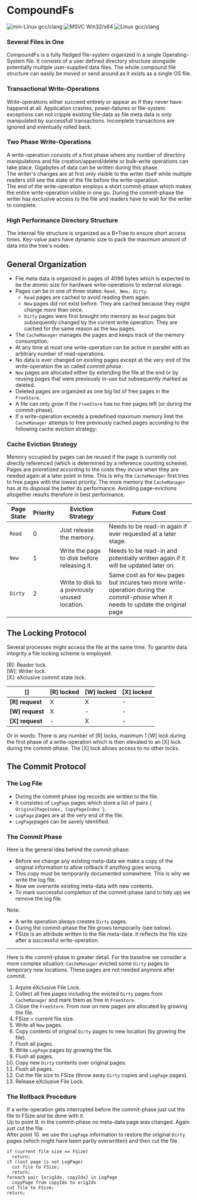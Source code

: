 # CompoundFs
![min-Linux gcc/clang](https://github.com/5e3/CompoundFs/workflows/min-Linux%20gcc/clang/badge.svg) ![MSVC Win32/x64](https://github.com/5e3/CompoundFs/workflows/MSVC%20Win32/x64/badge.svg) ![Linux gcc/clang](https://github.com/5e3/CompoundFs/workflows/Linux%20gcc/clang/badge.svg)

### Several Files in One 
CompoundFs is a fully fledged file-system organized in a single Operating-System file. It consists of a user defined 
directory structure alongside potentially multiple user-supplied data files. The whole compound file structure can easily 
be moved or send around as it exists as a single OS file.  

### Transactional Write-Operations
Write-operations either succeed entirely or appear as if they never have happend at all.
Application crashes, power-failures or file-system exceptions can not cripple existing file-data as 
file meta data is only manipulated by successfull transactions. Incomplete transactions are ignored and eventually 
rolled back.

### Two Phase Write-Operations
A write-operation consists of a first phase where any number of directory manipulations and file creation/append/delete 
or bulk-write operations can take place. Gigabytes of data can be written during this phase.  
The writer's changes are at first only visible to the writer itself while multiple readers still see the state 
of the file before the write-operation.  
The end of the write-operation employs a short commit-phase which makes the entire write-operation visible in one go. 
During the commit-phase the writer has exclusive access to the file and readers have to wait for the writer to complete.

### High Performance Directory Structure
The internal file structure is organized as a B+Tree to ensure short access times. Key-value pairs have dynamic size to
pack the maximum amount of data into the tree's nodes. 

## General Organization

- File meta data is organized in pages of 4096 bytes which is expected to be the atomic size for hardware write-operations 
to external storage.
- Pages can be in one of three states: `Read, New, Dirty`. 
  - `Read` pages are cached to avoid reading them again.
  - `New` pages did not exist before. They are cached because they might change more than once.
  - `Dirty` pages were first brought into memory as `Read` pages but subsequently changed by the 
current write operation. They are cached for the same reason as the `New` pages.
- The `CacheManager` manages the pages and keeps track of the memory consumption.
- At any time at most one write-operation can be active in parallel with an arbitrary number of read-operations.
- No data is ever changed on existing pages except at the very end of the write-operation the so called *commit phase*.
- `New` pages are allocated either by extending the file at the end or by reusing pages that were previously in-use but 
subsequently marked as deleted.
- Deleted pages are organized as one big list of free pages in the `FreeStore`.
- A file can only grow if the `FreeStore` has no free pages left (or during the commit-phase).  
- If a write-operation exceeds a predefined maximum memory limit the `CacheManager` attemps to free previously cached
pages according to the following cache eviction strategy:

### Cache Eviction Strategy
Memory occupied by pages can be reused if the page is currently not directly referenced (which is 
determined by a reference counting scheme).  
Pages are prioretized according to the costs they incure when they are needed again at a later point in time. 
This is why the `CacheManager` first tries to free pages with the lowest priority. The more memory the `CacheManager` 
has at its disposal the better its performance. Avoiding page-evictions altogether results therefore in best performance.

Page State | Priority | Eviction Strategy | Future Cost
-----------| -------- |------------------ | -----------  
`Read` | 0 | Just release the memory. | Needs to be read-in again if ever requested at a later stage.
`New` | 1 | Write the page to disk before releasing it. | Needs to be read-in and potentially written again if it will be updated later on. 
`Dirty` | 2 | Write to disk to a previously unused location. | Same cost as for `New` pages but incures two more write-operation during the *commit-phase* when it needs to update the original page

## The Locking Protocol 

Several processes might access the file at the same time. To garantie data integrity a file locking scheme is employed:  
 
[R]: Reader lock.  
[W]: Writer lock.  
[X]: eXclusive commit state lock.  


[] | [R] locked | [W] locked | [X] locked
-- | ---------- | ---------- | ----------
**[R] request** | X | X | -
**[W] request** | X | - | - 
**[X] request** | - | X | -

Or in words: There is any number of [R] locks, maximum 1 [W] lock during the first phase of a write-operation which
is then elevated to an [X] lock during the commit-phase. The [X] lock allows access to no other locks.

## The Commit Protocol  

### The Log File  

- During the commit phase log records are written to the file.
- It consistes of `LogPage` pages which store a list of pairs `{ OriginalPageIndex, CopyPageIndex }`. 
- `LogPage` pages are at the very end of the file.
- `LogPage`pages can be savely identified.


### The Commit Phase  

Here is the general idea behind the commit-phase:
- Before we change any existing meta-data we make a copy of the original information to allow rollback 
if anything goes wrong.
- This copy must be temporarily documented somewhere. This is why we write the log file.
- Now we overwrite existing meta-data with new contents.
- To mark successful completion of the commit-phase (and to tidy up) we remove the log file.  

Note:
- A write operation always creates `Dirty` pages.
- During the commit-phase the file grows temporarily (see below).
- FSize is an attribute written to the file meta-data. It reflects the file size after a successful write-operation.

____

Here is the commit-phase in greater detail. For the baseline we consider a more complex situation: `CacheManager` 
evicted some `Dirty` pages to temporary new locations. These pages are not needed anymore after commit.

1. Aquire eXclusive File Lock.
2. Collect all free pages including the evicted `Dirty` pages from `CacheManager` and mark them as 
free in `FreeStore`.
3. Close the `FreeStore`. From now on new pages are allocated by growing the file.
4. FSize = current file size.
5. Write all `New` pages.
6. Copy contents of original `Dirty` pages to new location (by growing the file).
7. Flush all pages.
8. Write `LogPage` pages by growing the file.
9. Flush all pages. 
10. Copy new `Dirty` contents over original pages.
11. Flush all pages.
12. Cut the file size to FSize (throw away `Dirty` copies and `LogPage` pages).
13. Release eXclusive File Lock.

### The Rollback Procedure  

If a write-operation gets interrupted before the commit-phase just cut the file to FSize and be done with it.  
Up to point 9. in the commit-phase no meta-data page was changed. Again just cut the file.  
After point 10. we use the `LogPage` information to restore the original `Dirty` pages (which might 
have been partly overwritten) and then cut the file.  

```
if (current file size == FSize)
  return;
if (last page is not LogPage)
  cut file to FSize; 
  return;
foreach pair {origIdx, copyIdx} in LogPage
  copyPage from copyIdx to origIdx
cut file to FSize; 
return;

```
